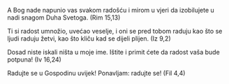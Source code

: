 A Bog nade napunio vas svakom radošću i mirom u vjeri da izobilujete u nadi snagom Duha Svetoga. (Rim 15,13)

Ti si radost umnožio, uvećao veselje, i oni se pred tobom raduju kao što se ljudi raduju žetvi, kao što kliču kad se dijeli plijen. (Iz 9,2)

Dosad niste iskali ništa u moje ime. Ištite i primit ćete da radost vaša bude potpuna! (Iv 16,24)

Radujte se u Gospodinu uvijek! Ponavljam: radujte se! (Fil 4,4)